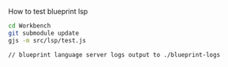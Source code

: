 How to test blueprint lsp

```sh
cd Workbench
git submodule update
gjs -m src/lsp/test.js

// blueprint language server logs output to ./blueprint-logs
```
